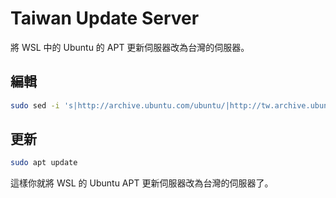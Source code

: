 # Taiwan Update Server

將 WSL 中的 Ubuntu 的 APT 更新伺服器改為台灣的伺服器。

## 編輯

```bash
sudo sed -i 's|http://archive.ubuntu.com/ubuntu/|http://tw.archive.ubuntu.com/ubuntu/|g' /etc/apt/sources.list
```

## 更新

```bash
sudo apt update
```

這樣你就將 WSL 的 Ubuntu APT 更新伺服器改為台灣的伺服器了。